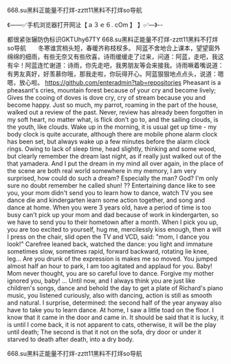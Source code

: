 668.su黑料正能量不打烊-zztt11黑料不打烊so导航

《——✅手机浏览器打开网沚【ａ３ｅ６. cOm 】 】✅—》--

都很紧张辗防伪标识GKTUhy67TY
668.su黑料正能量不打烊-zztt11黑料不打烊so导航　　冬寒谁赏梢头短，春暖齐称枝杈多。
阿蓝不舍地合上课本，望望窗外绵绵的细雨，有些无奈又有些欣喜，诗雨缓缓走了过来，问道：阿蓝，走吧，我这有伞！阿蓝连忙谢道：诗雨，你先走吧，我男朋友等会来接我。诗雨噘着嘴说道：有男友真好，好羡慕你哦，那我走啦，你玩得开心。阿蓝狠狠地点点头，说道：嗯嗯，放心啦。
https://github.com/enteradmin?tab=repositories
Pheasant is a pheasant's cries, mountain forest because of your cry and become lively;
Gives the cooing of doves is dove cry, cry of stream because you and become happy.
Just so much, my parrot, roaming in the part of the house, walked out a review of the past.
Never, review has already been forgotten in my soft heart, no matter what, is flick don't go to, and the sailing clouds, is the youth, like clouds.
Wake up in the morning, it is usual get up time - my body clock is quite accurate, although there are mobile phone alarm clock has been set, but always wake up a few minutes before the alarm clock rings.
Owing to lack of sleep time, head slightly, thinking and some wood, but clearly remember the dream last night, as if really just walked out of the that yamadera.
And I put the dream in my mind all over again, in the place of the scene are both real world somewhere in my memory, I am very surprised, how could do such a dream?
Especially the man?
God?
I'm only sure no doubt remember he called shun!
??
Entertaining dance like to see you, your mom didn't send you to learn how to dance, watch TV you see dance die and kindergarten learn some action together, and song and dance at home.
When you were 3 years old, have a period of time is too busy can't pick up your mom and dad because of work in kindergarten, so we have to send you to their hometown after a month.
When I pick you up, you are too excited to yourself, hug me, mercilessly kiss enough, then a will I press on the chair, slid open the TV and VCD, said: "mom, I dance you look!"
Carefree leaned back, watched the dance: you light and immature sometimes slow, sometimes rapid, forward backward, rotating lie knee, leg...
Are you drunk of the expression is makes me so moved.
You jumped almost half an hour to park, I am too agitated and applaud for you.
Baby!
Mom never thought, you are so careful love to dance.
Forgive my mother ignored you, baby!
...
Until now, and I always think you are just like children's songs, dance and behold the day to get a plate of Richard's piano music, you listened curiously, also with dancing, action is still as smooth and natural.
I surprise, determined: the second half of the year anyway also have to take you to learn dance.
At home, I saw a little toad on the floor.
I know that it came in the door and came in.
It should be said that it is lucky, it is until I come back, it is not apparent to cats, otherwise, it will be the play until death;
The second is that it not on the sofa, dry door or under it starved to death after death, into a dry body.




668.su黑料正能量不打烊-zztt11黑料不打烊so导航
